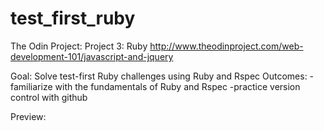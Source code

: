 # test_first_ruby

The Odin Project: Project 3: Ruby
http://www.theodinproject.com/web-development-101/javascript-and-jquery

Goal: Solve test-first Ruby challenges using Ruby and Rspec
Outcomes: 
-familiarize with the fundamentals of Ruby and Rspec
-practice version control with github

Preview:
